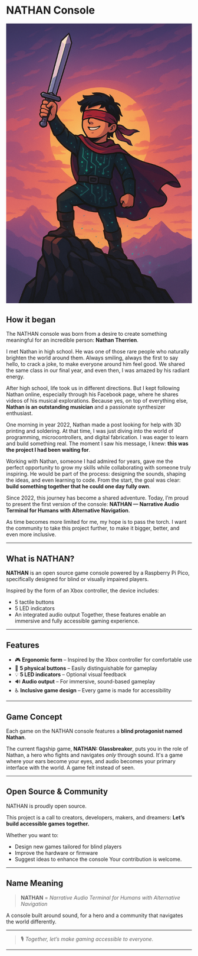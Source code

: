 # NATHAN Console

![NATHAN Logo](./.assets/nathan_logo.png)

## How it began

The NATHAN console was born from a desire to create something meaningful for an incredible person: **Nathan Therrien**.

I met Nathan in high school. He was one of those rare people who naturally brighten the world around them. Always smiling, always the first to say hello, to crack a joke, to make everyone around him feel good. We shared the same class in our final year, and even then, I was amazed by his radiant energy.

After high school, life took us in different directions. But I kept following Nathan online, especially through his Facebook page, where he shares videos of his musical explorations. Because yes, on top of everything else, **Nathan is an outstanding musician** and a passionate synthesizer enthusiast.

One morning in year 2022, Nathan made a post looking for help with 3D printing and soldering. At that time, I was just diving into the world of programming, microcontrollers, and digital fabrication. I was eager to learn and build something real. The moment I saw his message, I knew: **this was the project I had been waiting for**.

Working with Nathan, someone I had admired for years, gave me the perfect opportunity to grow my skills while collaborating with someone truly inspiring. He would be part of the process: designing the sounds, shaping the ideas, and even learning to code. From the start, the goal was clear: **build something together that he could one day fully own**.

Since 2022, this journey has become a shared adventure. Today, I’m proud to present the first version of the console:
**NATHAN — Narrative Audio Terminal for Humans with Alternative Navigation**.

As time becomes more limited for me, my hope is to pass the torch. I want the community to take this project further, to make it bigger, better, and even more inclusive.

---

## What is NATHAN?

**NATHAN** is an open source game console powered by a Raspberry Pi Pico, specifically designed for blind or visually impaired players.

Inspired by the form of an Xbox controller, the device includes:

* 5 tactile buttons
* 5 LED indicators
* An integrated audio output
  Together, these features enable an immersive and fully accessible gaming experience.

---

## Features

* 🎮 **Ergonomic form** – Inspired by the Xbox controller for comfortable use
* 🔘 **5 physical buttons** – Easily distinguishable for gameplay
* 💡 **5 LED indicators** – Optional visual feedback
* 🔊 **Audio output** – For immersive, sound-based gameplay
* ♿ **Inclusive game design** – Every game is made for accessibility

---

## Game Concept

Each game on the NATHAN console features a **blind protagonist named Nathan**.

The current flagship game, **NATHAN: Glassbreaker**, puts you in the role of Nathan, a hero who fights and navigates *only* through sound. It's a game where your ears become your eyes, and audio becomes your primary interface with the world. A game felt instead of seen.

---

## Open Source & Community

NATHAN is proudly open source.

This project is a call to creators, developers, makers, and dreamers:
**Let’s build accessible games together.**

Whether you want to:

* Design new games tailored for blind players
* Improve the hardware or firmware
* Suggest ideas to enhance the console
  Your contribution is welcome.

---

## Name Meaning

> **NATHAN** = *Narrative Audio Terminal for Humans with Alternative Navigation*

A console built around sound, for a hero and a community that navigates the world differently.

---

> 🎙️ *Together, let’s make gaming accessible to everyone.*

---

